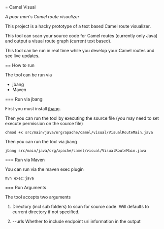= Camel Visual

_A poor man's Camel route visualizer_

This project is a hacky prototype of a text based Camel route visualizer.

This tool can scan your source code for Camel routes (currently only Java)
and output a visual route graph (current text based).

This tool can be run in real time while you develop your Camel routes and
see live updates.

== How to run

The tool can be run via 

- jbang
- Maven

=== Run via jbang

First you must install [jbang].

Then you can run the tool by executing the source file (you may need to set execute permission on the source file)

    chmod +x src/main/java/org/apache/camel/visual/VisualRouteMain.java

Then you can run the tool via jbang

    jbang src/main/java/org/apache/camel/visual/VisualRouteMain.java
    
=== Run via Maven

You can run via the maven exec plugin

    mvn exec:java
    
=== Run Arguments

The tool accepts two arguments

1) Directory (incl sub folders) to scan for source code. Will defaults to current directory if not specified.

2) --urls  Whether to include endpoint uri information in the output 
  

[jbang]: https://jbang.dev/